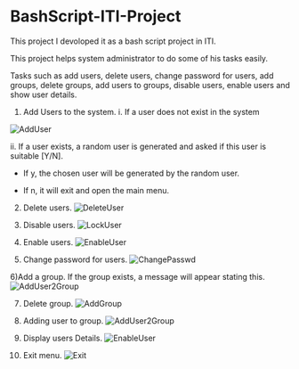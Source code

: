 # BashScript-ITI-Project
This project I devoloped it as a bash script project in ITI.

This project helps system administrator to do some of his tasks easily.

Tasks such as add users, delete users, change password for users, add groups, delete groups, add users to groups, disable users, enable users and show user details.

1) Add Users to the system.
i. If a user does not exist in the system

![AddUser](https://github.com/user-attachments/assets/41795631-16bf-409e-9057-d5ad8657724a)

ii. If a user exists, a random user is generated and asked if this user is suitable [Y/N].
* If y, the chosen user will be generated by the random user.


* If n, it will exit and open the main menu.


2) Delete users.
![DeleteUser](https://github.com/user-attachments/assets/5d22564b-3380-4de2-92fa-17d669225779)


3) Disable users.
![LockUser](https://github.com/user-attachments/assets/7bf0ae7b-3da0-45df-af23-a7805a2e0281)


4) Enable users.
![EnableUser](https://github.com/user-attachments/assets/c5929824-f7f5-4d8d-ab33-11e1acb84912)


5) Change password for users.
![ChangePasswd](https://github.com/user-attachments/assets/97283420-a2b4-43e6-b62a-3573f7553fcf)


6)Add a group. If the group exists, a message will appear stating this.
![AddUser2Group](https://github.com/user-attachments/assets/5304543d-d8d4-4d0e-9c39-492179b20fcf)


7) Delete group.
![AddGroup](https://github.com/user-attachments/assets/78ed2ee5-fbde-4c03-a9ef-6f0a9405069d)



8) Adding user to group.
 ![AddUser2Group](https://github.com/user-attachments/assets/7a95402e-183b-42f6-9fb1-ea27f7880a02)



10) Display users Details.
  ![EnableUser](https://github.com/user-attachments/assets/4d5119eb-c70e-46a6-a4e6-f3180676c15d)



12) Exit menu.
![Exit](https://github.com/user-attachments/assets/1401e361-f3ec-43fd-962b-14555f100401)


